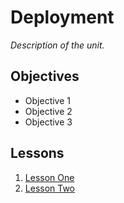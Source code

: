 # Deployment

*Description of the unit.*

## Objectives

- Objective 1
- Objective 2
- Objective 3

## Lessons

1. [Lesson One](1-lesson-name/README.md)
1. [Lesson Two](2-lesson-name/README.md)
